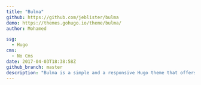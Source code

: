 ```yaml
---
title: "Bulma"
github: https://github.com/jeblister/bulma
demo: https://themes.gohugo.io/theme/bulma/
author: Mohamed

ssg:
  - Hugo
cms:
  - No Cms
date: 2017-04-03T18:38:58Z
github_branch: master
description: "Bulma is a simple and a responsive Hugo theme that offers a traditional blog mixed with a landing page designed to bootstrap your frontend!."
---
```

